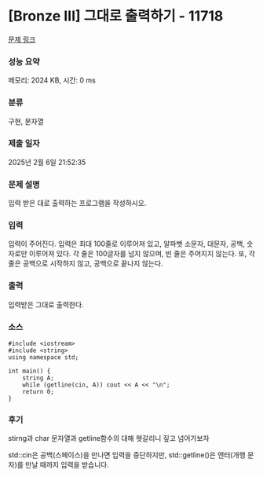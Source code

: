 # [Bronze III] 그대로 출력하기 - 11718 

[문제 링크](https://www.acmicpc.net/problem/11718) 

### 성능 요약

메모리: 2024 KB, 시간: 0 ms

### 분류

구현, 문자열

### 제출 일자

2025년 2월 6일 21:52:35

### 문제 설명

<p>입력 받은 대로 출력하는 프로그램을 작성하시오.</p>

### 입력 

 <p>입력이 주어진다. 입력은 최대 100줄로 이루어져 있고, 알파벳 소문자, 대문자, 공백, 숫자로만 이루어져 있다. 각 줄은 100글자를 넘지 않으며, 빈 줄은 주어지지 않는다. 또, 각 줄은 공백으로 시작하지 않고, 공백으로 끝나지 않는다.</p>

### 출력 

 <p>입력받은 그대로 출력한다.</p>

### 소스
```
#include <iostream>
#include <string>
using namespace std;

int main() {
	string A;
	while (getline(cin, A)) cout << A << "\n";
	return 0;
}

```
### 후기 
stirng과 char 문자열과 getline함수의 대해 헷갈리니 짚고 넘어가보자

std::cin은 공백(스페이스)을 만나면 입력을 중단하지만, std::getline()은 엔터(개행 문자)를 만날 때까지 입력을 받습니다.
